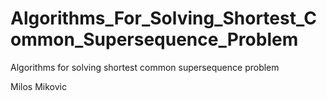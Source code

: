 # Algorithms_For_Solving_Shortest_Common_Supersequence_Problem
Algorithms for solving shortest common supersequence problem

Milos Mikovic
